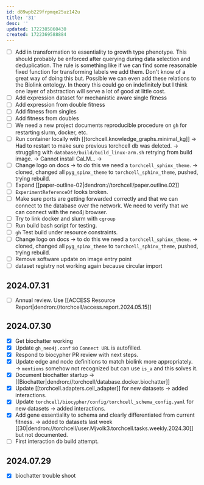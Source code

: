 ```yaml
---
id: d89wpb229frpmqe25uz142u
title: '31'
desc: ''
updated: 1722385860430
created: 1722369588884
---
```

- [ ] Add in transformation to essentiality to growth type phenotype. This should probably be enforced after querying during data selection and deduplication. The rule is something like if we can find some reasonable fixed function for transforming labels we add them. Don't know of a great way of doing this but. Possible we can even add these relations to the Biolink ontology. In theory this could go on indefinitely but I think one layer of abstraction will serve a lot of good at little cost.
- [ ] Add expression dataset for mechanistic aware single fitness
- [ ] Add expression from double fitness
- [ ] Add fitness from singles
- [ ] Add fitness from doubles
- [ ] We need a new project documents reproducible procedure on `gh` for restarting slurm, docker, etc.
- [ ] Run container locally with [[torchcell.knowledge_graphs.minimal_kg]] → Had to restart to make sure previous torchcell db was deleted. → struggling with `database/build/build_linux-arm.sh` retrying from build image. → Cannot install CaLM... →
- [ ] Change logo on docs → to do this we need a `torchcell_sphinx_theme`. → cloned, changed all `pyg_spinx_theme` to `torchcell_sphinx_theme`, pushed, trying rebuild.
- [ ] Expand [[paper-outline-02|dendron://torchcell/paper.outline.02]]
- [ ] `ExperimentReferenceOf` looks broken.
- [ ] Make sure ports are getting forwarded correctly and that we can connect to the database over the network. We need to verify that we can connect with the neo4j browser.
- [ ] Try to link docker and slurm with `cgroup`
- [ ] Run build bash script for testing.
- [ ] `gh` Test build under resource constraints.
- [ ] Change logo on docs → to do this we need a `torchcell_sphinx_theme`. → cloned, changed all `pyg_spinx_theme` to `torchcell_sphinx_theme`, pushed, trying rebuild.
- [ ] Remove software update on image entry point
- [ ] dataset registry not working again because circular import

## 2024.07.31

- [ ] Annual review. Use [[ACCESS Resource Report|dendron://torchcell/access.report.2024.05.15]]

## 2024.07.30

- [x] Get biochatter working
- [x] Update `gh_neo4j.conf` so `Connect URL` is autofilled.
- [x] Respond to biocypher PR review with next steps.
- [x] Update edge and node definitions to match biolink more appropriately. → `mentions` somehow not recognized but can use `is_a` and this solves it.
- [x] Document biochatter startup → [[Biochatter|dendron://torchcell/database.docker.biochatter]]
- [x] Update [[torchcell.adapters.cell_adapter]] for new datasets → added interactions.
- [x] Update `torchcell/biocypher/config/torchcell_schema_config.yaml` for new datasets → added interactions.
- [x] Add gene essentiality to schema and clearly differentiated from current fitness. → added to datasets last week [[30|dendron://torchcell/user.Mjvolk3.torchcell.tasks.weekly.2024.30]] but not documented.
- [ ] First interaction db build attempt.

## 2024.07.29

- [x] biochatter trouble shoot
